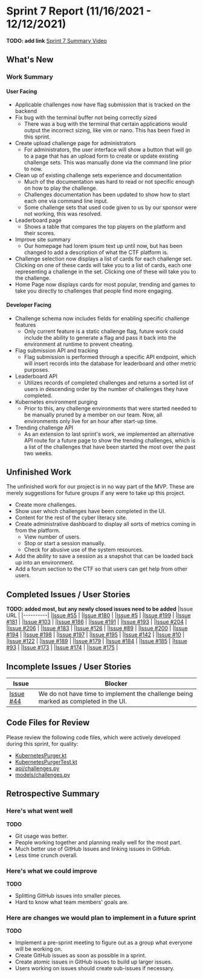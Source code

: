 # Sprint 7 Report (11/16/2021 - 12/12/2021)
**TODO: add link**
[Sprint 7 Summary Video](https://youtube.com)

## What's New
### Work Summary
#### User Facing
* Applicable challenges now have flag submission that is tracked on the backend
* Fix bug with the terminal buffer not being correctly sized
  * There was a bug with the terminal that certain applications would output
    the incorrect sizing, like vim or nano. This has been fixed in this sprint.
* Create upload challenge page for administrators
  * For administrators, the user interface will show a button that will go to a
    page that has an upload form to create or update existing challenge sets.
    This was manually done via the command line prior to now.
* Clean up of existing challenge sets experience and documentation
  * Much of the documentation was hard to read or not specific enough on how
    to play the challenge.
  * Challenges documentation has been updated to show how to start each one via command line input.
  * Some challenge sets that used code given to us by our sponsor were
    not working, this was resolved.
* Leaderboard page
  * Shows a table that compares the top players on the platform and their
    scores.
* Improve site summary
  * Our homepage had lorem ipsum text up until now, but has been changed to
    add a description of what the CTF platform is.
* Challenge selection now displays a list of cards for each challenge set. Clicking on one of these cards will take you
  to a list of cards, each one representing a challenge in the set. Clicking one of these will take you to the 
  challenge.
* Home Page now displays cards for most popular, trending and games to take you directly to challenges that people find
  more engaging.

#### Developer Facing
* Challenge schema now includes fields for enabling specific challenge features
  * Only current feature is a static challenge flag, future work could include
    the ability to generate a flag and pass it back into the environment at
    runtime to prevent cheating.
* Flag submission API and tracking
  * Flag submission is performed through a specific API endpoint, which will
    insert records into the database for leaderboard and other metric purposes.
* Leaderboard API
  * Utilizes records of completed challenges and returns a sorted list of users
    in descending order by the number of challenges they have completed.
* Kubernetes environment purging
  * Prior to this, any challenge environments that were started needed to be
    manually pruned by a member on our team. Now, all environments only live
    for an hour after start-up time.
* Trending challenge API
  * As an extension to last sprint's work, we implemented an alternative API
    route for a future page to show the trending challenges, which is a list
    of the challenges that have been started the most over the past two weeks.

## Unfinished Work
The unfinished work for our project is in no way part of the MVP. These are merely suggestions for future groups if
any were to take up this project.
* Create more challenges.
* Show user which challenges have been completed in the UI.
* Content for the rest of the cyber literacy site.
* Create administrative dashboard to display all sorts of metrics coming in from the platform.
  * View number of users.
  * Stop or start a session manually.
  * Check for abusive use of the system resources.
* Add the ability to save a session as a snapshot that can be loaded back up into an environment.
* Add a forum section to the CTF so that users can get help from other users.

## Completed Issues / User Stories
**TODO: added most, but any newly closed issues need to be added**
|Issue URL |
|----------|
|[Issue #55](https://github.com/acasi-ctf/ctf/issues/55) |
|[Issue #180](https://github.com/acasi-ctf/ctf/issues/180) |
|[Issue #5](https://github.com/acasi-ctf/ctf/issues/5) |
|[Issue #199](https://github.com/acasi-ctf/ctf/issues/199) |
|[Issue #181](https://github.com/acasi-ctf/ctf/issues/181) |
|[Issue #103](https://github.com/acasi-ctf/ctf/issues/103) |
|[Issue #186](https://github.com/acasi-ctf/ctf/issues/186) |
|[Issue #191](https://github.com/acasi-ctf/ctf/issues/191) |
|[Issue #193](https://github.com/acasi-ctf/ctf/issues/193) |
|[Issue #204](https://github.com/acasi-ctf/ctf/issues/204) |
|[Issue #206](https://github.com/acasi-ctf/ctf/issues/206) |
|[Issue #183](https://github.com/acasi-ctf/ctf/issues/183) |
|[Issue #126](https://github.com/acasi-ctf/ctf/issues/126) |
|[Issue #89](https://github.com/acasi-ctf/ctf/issues/89) |
|[Issue #200](https://github.com/acasi-ctf/ctf/issues/200) |
|[Issue #194](https://github.com/acasi-ctf/ctf/issues/194) |
|[Issue #198](https://github.com/acasi-ctf/ctf/issues/198) |
|[Issue #197](https://github.com/acasi-ctf/ctf/issues/197) |
|[Issue #195](https://github.com/acasi-ctf/ctf/issues/195) |
|[Issue #142](https://github.com/acasi-ctf/ctf/issues/142) |
|[Issue #10](https://github.com/acasi-ctf/ctf/issues/10) |
|[Issue #122](https://github.com/acasi-ctf/ctf/issues/122) |
|[Issue #189](https://github.com/acasi-ctf/ctf/issues/189) |
|[Issue #179](https://github.com/acasi-ctf/ctf/issues/179) |
|[Issue #184](https://github.com/acasi-ctf/ctf/issues/184) |
|[Issue #185](https://github.com/acasi-ctf/ctf/issues/185) |
|[Issue #93](https://github.com/acasi-ctf/ctf/issues/93) |
|[Issue #173](https://github.com/acasi-ctf/ctf/issues/173) |
|[Issue #174](https://github.com/acasi-ctf/ctf/issues/174) |
|[Issue #175](https://github.com/acasi-ctf/ctf/issues/175) |

## Incomplete Issues / User Stories
|Issue | Blocker|
|------|-----------------------------------------------------------------------|
|[Issue #44](https://github.com/acasi-ctf/ctf/issues/44) | We do not have time to implement the challenge being marked as completed in the UI. |

## Code Files for Review
Please review the following code files, which were actively developed during this sprint, for quality:
* [KubernetesPurger.kt](https://github.com/acasi-ctf/ctf/blob/main/operator/src/main/kotlin/org/acasictf/ctf/operator/provisioner/kubernetes/KubernetesPurger.kt)
* [KubernetesPurgerTest.kt](https://github.com/acasi-ctf/ctf/blob/main/operator/src/test/kotlin/org/acasictf/ctf/operator/provisioner/kubernetes/KubernetesPurgerTest.kt)
* [api/challenges.py](https://github.com/acasi-ctf/ctf/blob/main/frontend/routes/api/challenges.py)
* [models/challenges.py](https://github.com/acasi-ctf/ctf/blob/main/frontend/model/challenges.py)

## Retrospective Summary
### Here's what went well
**TODO**
* Git usage was better.
* People working together and planning really well for the most part.
* Much better use of GitHub Issues and linking issues in GitHub.
* Less time crunch overall.

### Here's what we could improve
**TODO**
* Splitting GitHub issues into smaller pieces.
* Hard to know what team members' goals are.

### Here are changes we would plan to implement in a future sprint
**TODO**
* Implement a pre-sprint meeting to figure out as a group what everyone will be working on.
* Create GitHub issues as soon as possible in a sprint.
* Create atomic issues in GitHub issues to build up larger issues.
* Users working on issues should create sub-issues if necessary.
